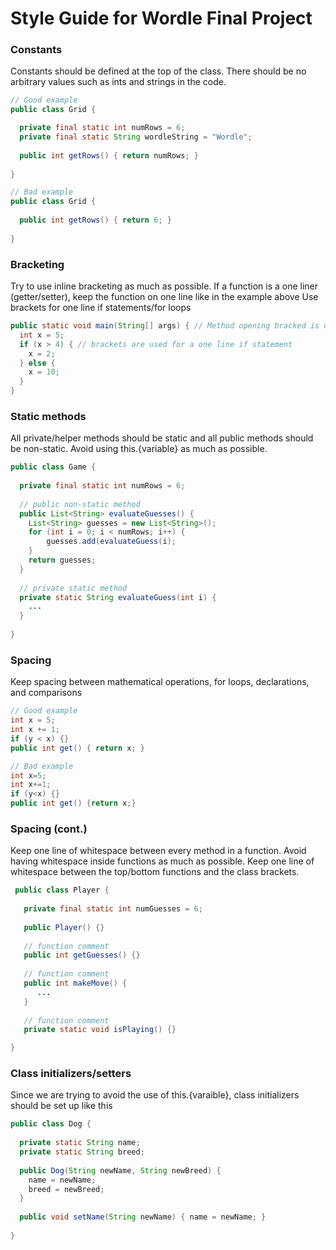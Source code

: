 # Style Guide for Wordle Final Project

### Constants
Constants should be defined at the top of the class. There should be no arbitrary values such as ints and strings in the code.

```java
// Good example
public class Grid {

  private final static int numRows = 6;
  private final static String wordleString = "Wordle";
  
  public int getRows() { return numRows; }
  
}
```

```java
// Bad example
public class Grid {
  
  public int getRows() { return 6; }
  
}
```

### Bracketing
Try to use inline bracketing as much as possible. If a function is a one liner (getter/setter), keep the function on one line like in the example above
Use brackets for one line if statements/for loops

```java
public static void main(String[] args) { // Method opening bracked is on same line
  int x = 5;
  if (x > 4) { // brackets are used for a one line if statement
    x = 2;
  } else {
    x = 10;
  }
}
```

### Static methods
All private/helper methods should be static and all public methods should be non-static. Avoid using this.{variable} as much as possible.

```java
public class Game {
  
  private final static int numRows = 6;
  
  // public non-static method
  public List<String> evaluateGuesses() {
    List<String> guesses = new List<String>();
    for (int i = 0; i < numRows; i++) {
        guesses.add(evaluateGuess(i);
    }
    return guesses;
  }
  
  // private static method
  private static String evaluateGuess(int i) {
    ...
  }
  
}
```

### Spacing
Keep spacing between mathematical operations, for loops, declarations, and comparisons

```java
// Good example
int x = 5;
int x += 1;
if (y < x) {}
public int get() { return x; }
```

```java
// Bad example
int x=5;
int x+=1;
if (y<x) {}
public int get() {return x;}
```

### Spacing (cont.)
Keep one line of whitespace between every method in a function.
Avoid having whitespace inside functions as much as possible.
Keep one line of whitespace between the top/bottom functions and the class brackets.
         
```java        
 public class Player {
         
   private final static int numGuesses = 6;
         
   public Player() {}
   
   // function comment
   public int getGuesses() {}
         
   // function comment      
   public int makeMove() {
      ...
   }
       
   // function comment      
   private static void isPlaying() {}

}
``` 
   
### Class initializers/setters
Since we are trying to avoid the use of this.{varaible}, class initializers should be set up like this
  
```java
public class Dog {
  
  private static String name;
  private static String breed;
  
  public Dog(String newName, String newBreed) {
    name = newName;
    breed = newBreed;
  }
  
  public void setName(String newName) { name = newName; }
 
}
```
